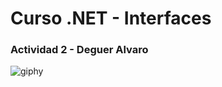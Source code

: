 # Curso .NET - Interfaces
### Actividad 2 - Deguer Alvaro
![giphy](https://user-images.githubusercontent.com/48799504/54857151-96ead800-4cdc-11e9-8b16-fb3264f21f69.gif)
